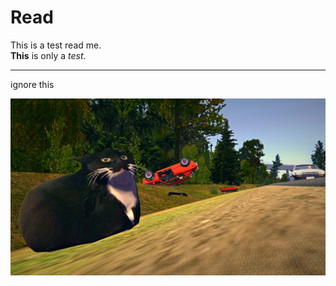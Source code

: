 # Read

This is a test read me.  
**This** is only a _test_.

---

ignore this

![image](Cat.webp "cat")